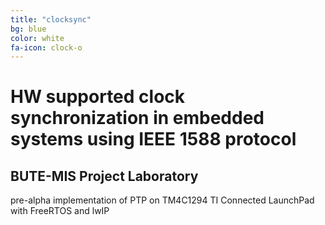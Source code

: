 ```yaml
---
title: "clocksync"
bg: blue
color: white
fa-icon: clock-o
---
```


# HW supported clock synchronization in embedded systems using IEEE 1588 protocol
## BUTE-MIS Project Laboratory

pre-alpha implementation of PTP on TM4C1294 TI Connected LaunchPad with FreeRTOS and lwIP
